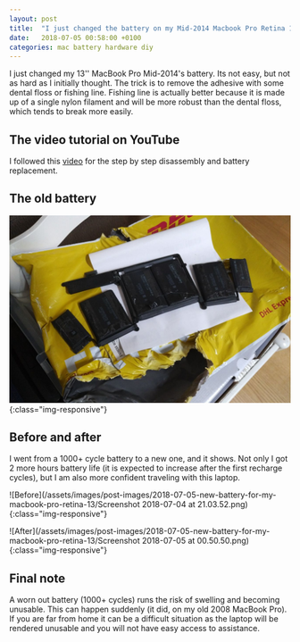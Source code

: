 ```yaml
---
layout: post
title:  "I just changed the battery on my Mid-2014 Macbook Pro Retina 13''! "
date:   2018-07-05 00:58:00 +0100
categories: mac battery hardware diy
---
```


I just changed my 13'' MacBook Pro Mid-2014's battery. Its not easy, but not as hard as I initially thought. The trick is to remove the adhesive with some dental floss or fishing line. Fishing line is actually better because it is made up of a single nylon filament and will be more robust than the dental floss, which tends to break more easily.

## The video tutorial on YouTube

I followed this [video](https://www.youtube.com/watch?v=RqbclOdjcsw) for the step by step disassembly and battery replacement.   

## The old battery

![The old battery](/assets/images/post-images/2018-07-05-new-battery-for-my-macbook-pro-retina-13/1.jpg){:class="img-responsive"}

## Before and after

I went from a 1000+ cycle battery to a new one, and it shows. Not only I got 2 more hours battery life (it is expected to increase after the first recharge cycles), but I am also more confident traveling with this laptop. 

![Before](/assets/images/post-images/2018-07-05-new-battery-for-my-macbook-pro-retina-13/Screenshot 2018-07-04 at 21.03.52.png){:class="img-responsive"}


![After](/assets/images/post-images/2018-07-05-new-battery-for-my-macbook-pro-retina-13/Screenshot 2018-07-05 at 00.50.50.png){:class="img-responsive"}

## Final note

A worn out battery (1000+ cycles) runs the risk of swelling and becoming unusable. This can happen suddenly (it did, on my old 2008 MacBook Pro). If you are far from home it can be a difficult situation as the laptop will be rendered unusable and you will not have easy access to assistance.
